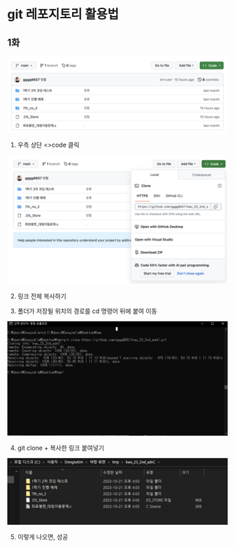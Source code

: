 # git 레포지토리 활용법

## 1화

![Alt text](image.png)
1. 우측 상단 <>code 클릭

![Alt text](image-1.png)

2. 링크 전체 복사하기


3. 폴더가 저장될 위치의 경로를 cd 명령어 뒤에 붙여 이동

![Alt text](image-3.png)

4. git clone + 복사한 링크 붙여넣기

![Alt text](image-4.png)

5. 이렇게 나오면, 성공




